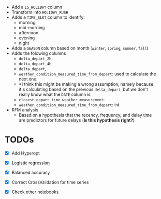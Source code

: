 - Add a `IS_HOLIDAY` column
- Transform into `HOLIDAY_RUSH`
- Adds a `TIME_SLOT` column to identify:
  - morning
  - mid-morning
  - afternoon
  - evening
  - night
- Adds a `SEASON` column based on month (`winter`, `spring`, `summer`, `fall`)
- Adds the folowing columns
  - `delta_depart_2h`, 
  - `delta_depart_4h`, 
  - `delta_depart`, 
  - `weather_condition_measured_time_from_depart`: used to calculate the next one:
  - *I think this might be making a wrong assumption, namely because it's calculating based on the previous `delta_depart`, but we don't really know what the `DATE` column is
  - `closest_depart_time_weather_measurement`:
  - `weather_condition_measured_time_from_depart`: int
- RFM analysis
  - Based on a hypothesis that the recency, frequency, and delay time are predictors for future delays (**Is this hypothesis right?**)

# TODOs

- [x] Add Hyperopt
- [x] Logistic regression
- [x] Balanced accuracy
- [x] Correct CrossValidation for time series
- [x] Check other notebooks


